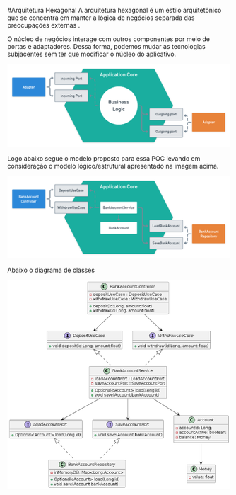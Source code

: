 #Arquitetura Hexagonal
A arquitetura hexagonal é um estilo arquitetônico que se concentra em manter a lógica de negócios separada das preocupações externas .

O núcleo de negócios interage com outros componentes por meio de portas e adaptadores. Dessa forma, podemos mudar as tecnologias subjacentes sem ter que modificar o núcleo do aplicativo.

![](./imgs/HexagonalArchitecture-generic.png)

Logo abaixo segue o modelo proposto para essa POC levando em consideração o modelo lógico/estrutural apresentado na imagem acima.
 
![](./imgs/HexagonalArchitecture-impl.png)

Abaixo o diagrama de classes 

![](./imgs/POC-class-diagram.png)

